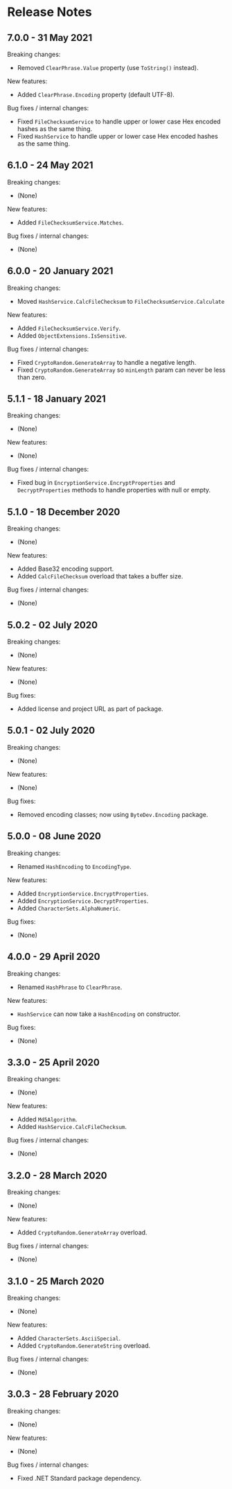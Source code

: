 # Release Notes

## 7.0.0 - 31 May 2021

Breaking changes:
- Removed `ClearPhrase.Value` property (use `ToString()` instead).

New features:
- Added `ClearPhrase.Encoding` property (default UTF-8).

Bug fixes / internal changes:
- Fixed `FileChecksumService` to handle upper or lower case Hex encoded hashes as the same thing.
- Fixed `HashService` to handle upper or lower case Hex encoded hashes as the same thing.

## 6.1.0 - 24 May 2021

Breaking changes:
- (None)

New features:
- Added `FileChecksumService.Matches`.

Bug fixes / internal changes:
- (None)

## 6.0.0 - 20 January 2021

Breaking changes:
- Moved `HashService.CalcFileChecksum` to `FileChecksumService.Calculate`

New features:
- Added `FileChecksumService.Verify`.
- Added `ObjectExtensions.IsSensitive`.

Bug fixes / internal changes:
- Fixed `CryptoRandom.GenerateArray` to handle a negative length.
- Fixed `CryptoRandom.GenerateArray` so `minLength` param can never be less than zero.

## 5.1.1 - 18 January 2021

Breaking changes:
- (None)

New features:
- (None)

Bug fixes / internal changes:
- Fixed bug in `EncryptionService.EncryptProperties` and `DecryptProperties` methods to handle properties with null or empty.

## 5.1.0 - 18 December 2020

Breaking changes:
- (None)

New features:
- Added Base32 encoding support.
- Added `CalcFileChecksum` overload that takes a buffer size.

Bug fixes / internal changes:
- (None)

## 5.0.2 - 02 July 2020

Breaking changes:
- (None)

New features:
- (None)

Bug fixes:
- Added license and project URL as part of package.

## 5.0.1 - 02 July 2020

Breaking changes:
- (None)

New features:
- (None)

Bug fixes:
- Removed encoding classes; now using `ByteDev.Encoding` package.

## 5.0.0 - 08 June 2020

Breaking changes:
- Renamed `HashEncoding` to `EncodingType`.

New features:
- Added `EncryptionService.EncryptProperties`.
- Added `EncryptionService.DecryptProperties`.
- Added `CharacterSets.AlphaNumeric`.

Bug fixes:
- (None)

## 4.0.0 - 29 April 2020

Breaking changes:
- Renamed `HashPhrase` to `ClearPhrase`.

New features:
- `HashService` can now take a `HashEncoding` on constructor.

Bug fixes:
- (None)

## 3.3.0 - 25 April 2020

Breaking changes:
- (None)

New features:
- Added `Md5Algorithm`.
- Added `HashService.CalcFileChecksum`.

Bug fixes / internal changes:
- (None)

## 3.2.0 - 28 March 2020

Breaking changes:
- (None)

New features:
- Added `CryptoRandom.GenerateArray` overload.

Bug fixes / internal changes:
- (None)

## 3.1.0 - 25 March 2020

Breaking changes:
- (None)

New features:
- Added `CharacterSets.AsciiSpecial`.
- Added `CryptoRandom.GenerateString` overload.

Bug fixes / internal changes:
- (None)

## 3.0.3 - 28 February 2020

Breaking changes:
- (None)

New features:
- (None)

Bug fixes / internal changes:
- Fixed .NET Standard package dependency.
